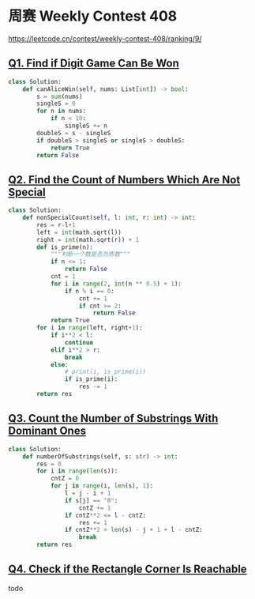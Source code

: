 

# 周赛 Weekly Contest 408

https://leetcode.cn/contest/weekly-contest-408/ranking/9/

## [Q1. Find if Digit Game Can Be Won](https://leetcode.cn/contest/weekly-contest-408/problems/find-if-digit-game-can-be-won/)

```python
class Solution:
    def canAliceWin(self, nums: List[int]) -> bool:
        s = sum(nums)
        singleS = 0
        for n in nums:
            if n < 10:
                singleS += n 
        doubleS = s - singleS
        if doubleS > singleS or singleS > doubleS:
            return True
        return False
```

## [Q2. Find the Count of Numbers Which Are Not Special](https://leetcode.cn/contest/weekly-contest-408/problems/find-the-count-of-numbers-which-are-not-special/)

```python
class Solution:
    def nonSpecialCount(self, l: int, r: int) -> int:
        res = r-l+1
        left = int(math.sqrt(l))
        right = int(math.sqrt(r)) + 1
        def is_prime(n):
            """判断一个数是否为质数"""
            if n <= 1:
                return False
            cnt = 1
            for i in range(2, int(n ** 0.5) + 1):
                if n % i == 0:
                    cnt += 1
                    if cnt >= 2:
                        return False
            return True
        for i in range(left, right+1):
            if i**2 < l:
                continue
            elif i**2 > r:
                break
            else:
                # print(i, is_prime(i))
                if is_prime(i):
                    res -= 1
        return res
```

## [Q3. Count the Number of Substrings With Dominant Ones](https://leetcode.cn/contest/weekly-contest-408/problems/count-the-number-of-substrings-with-dominant-ones/)

```python
class Solution:
    def numberOfSubstrings(self, s: str) -> int:
        res = 0
        for i in range(len(s)):
            cntZ = 0
            for j in range(i, len(s), 1):
                l = j - i + 1
                if s[j] == "0":
                    cntZ += 1
                if cntZ**2 <= l - cntZ:
                    res += 1
                if cntZ**2 > len(s) - j + 1 + l - cntZ:
                    break
        return res
```

## [Q4. Check if the Rectangle Corner Is Reachable](https://leetcode.cn/contest/weekly-contest-408/problems/check-if-the-rectangle-corner-is-reachable/)

todo